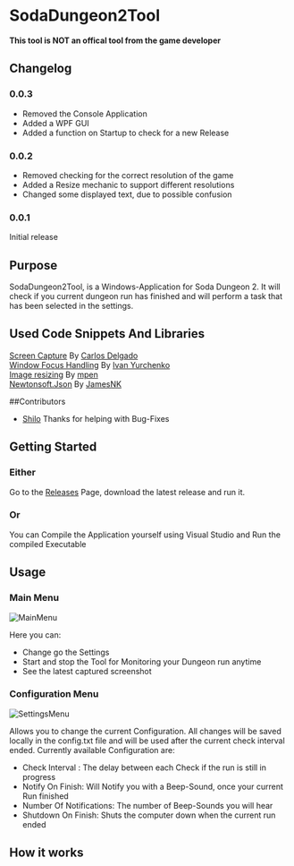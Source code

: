# SodaDungeon2Tool
**This tool is NOT an offical tool from the game developer**
## Changelog
### 0.0.3
* Removed the Console Application
* Added a WPF GUI
* Added a function on Startup to check for a new Release
### 0.0.2
* Removed checking for the correct resolution of the game
* Added a Resize mechanic to support different resolutions
* Changed some displayed text, due to possible confusion
### 0.0.1
Initial release
## Purpose
SodaDungeon2Tool, is a Windows-Application for Soda Dungeon 2.
It will check if you current dungeon run has finished and will perform a task that has been selected in the settings.

## Used Code Snippets And Libraries
[Screen Capture](https://ourcodeworld.com/articles/read/195/capturing-screenshots-of-different-ways-with-c-and-winforms) By [Carlos Delgado](https://ourcodeworld.com/authors/sdkcarlos)
<br>
[Window Focus Handling](https://stackoverflow.com/a/35018042) By [Ivan Yurchenko](https://stackoverflow.com/users/3731444/ivan-yurchenko)
<br>
[Image resizing](https://stackoverflow.com/a/24199315) By [mpen](https://stackoverflow.com/users/65387/mpen)
<br>
[Newtonsoft.Json](https://github.com/JamesNK/Newtonsoft.Json/blob/master/LICENSE.md) By [JamesNK](https://github.com/JamesNK)

##Contributors
* [Shilo](https://github.com/Shilo) Thanks for helping with Bug-Fixes

## Getting Started
### Either
Go to the [Releases](https://github.com/Death-Truction/SodaDungeon2Tool/releases) Page, download the latest release and run it.
### Or
You can Compile the Application yourself using Visual Studio and Run the compiled Executable
## Usage<br>
### Main Menu
![MainMenu](https://raw.githubusercontent.com/Death-Truction/SodaDungeon2Tool/master/Images/mainMenu.png)

Here you can:
<br>
* Change go the Settings
* Start and stop the Tool for Monitoring your Dungeon run anytime
* See the latest captured screenshot
### Configuration Menu
![SettingsMenu](https://raw.githubusercontent.com/Death-Truction/SodaDungeon2Tool/master/Images/Settings.png)
  
  
Allows you to change the current Configuration. All changes will be saved locally in the config.txt file and will be used after the current check interval ended.
Currently available Configuration are:
* Check Interval : The delay between each Check if the run is still in progress
* Notify On Finish: Will Notify you with a Beep-Sound, once your current Run finished
* Number Of Notifications: The number of Beep-Sounds you will hear
* Shutdown On Finish: Shuts the computer down when the current run ended
## How it works
### 
